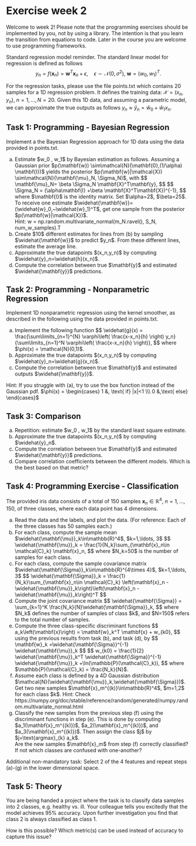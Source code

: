 
# Exercise week 2
Welcome to week 2! Please note that the programming exercises should be implemented by you, not by using a library. The intention is that you learn the transition from equations to code. 
Later in the course you are welcome to use programming frameworks. 

Standard regression model reminder. The standard linear model for regression is defined as follows
$$y_n=f(\mathbf{x}_n)=\mathbf{w}^T\mathbf{x}_n + \epsilon,\quad \epsilon \sim \mathcal{N}(0,\sigma^2),~\mathbf{w}=(w_0,w_1)^T.$$

For the regression tasks, please use the file points.txt which contains 20 samples for a 1D regression problem. It defines the training data: $\mathcal{X}=(x_n,y_n),~n=1,\ldots, N=20$. 
Given this 1D data, and assuming a parametric model, we can approximate the true outputs as follows $y_n\approx \widehat{y}_n=\widehat{w}_0+ \widehat{w}_1 x_n$. 

## Task 1: Programming - Bayesian Regression
Implement a the Bayesian Regression approach for 1D data using the data provided in points.txt.
<ol type ="a">
 <li>Estimate $w_0 , w_1$ by Bayesian estimation as follows. 
	Assuming a Gaussian prior $p(\mathbf{w}) \sim\mathcal{N}(\mathbf{0},(1/\alpha) \mathbf{I})$ yields the posterior $p(\mathbf{w}|\mathcal{X}) \sim\mathcal{N}(\mathbf{\mu}_N, \Sigma_N)$, with
	 $$ \mathbf{\mu}_N= \beta \Sigma_N \mathbf{X}^T\mathbf{y}, $$
	 $$ \Sigma_N = (\alpha\mathbf{I} +\beta \mathbf{X}^T\mathbf{X})^{-1}, $$
	where $\mathbf{I}$ is the identity matrix. Set $\alpha=2$, $\beta=25$. To receive one estimate $\widehat{\mathbf{w}}=(\widehat{w}_0,~\widehat{w}_1)^T$, get one sample from the posterior $p(\mathbf{w}|\mathcal{X})$. 	
	</br>Hint: w = np.random.multivariate_normal(m_N.ravel(), S_N, num_w_samples).T  </li>
<li>Create $10$ different estimates for lines from (b) by sampling $\widehat{\mathbf{w}}$ to predict $y_n$. From these different lines, estimate the average line. </li>
 <li> Approximate the true datapoints $(x_n,y_n)$ by computing $\widehat{y}_n=\widehat{h}(x_n)$. </li>
 <li> Compute the correlation between true $\mathbf{y}$ and estimated $\widehat{\mathbf{y}}$ predictions.</li>
</ol>

## Task 2: Programming - Nonparametric Regression
Implement 1D nonparametric regression using the kernel smoother, as described in the following using the data provided in points.txt.

<ol type ="a">
 <li> Implement the following function
$$ \widehat{g}(x) = \frac{\sum\limits_{n=1}^{N} \varphi\left( \frac{x-x_n}{h} \right) y_n}{\sum\limits_{n=1}^N \varphi\left( \frac{x-x_n}{h} \right)}, $$ 
	 where $\phi(x) = \mathcal{N}(0,1)$.  </li>
 <li> Approximate the true datapoints $(x_n,y_n)$ by computing $\widehat{y}_n=\widehat{g}(x_n)$. </li>
 <li> Compute the correlation between true $\mathbf{y}$ and estimated outputs $\widehat{\mathbf{y}}$.</li>
</ol>

Hint: If you struggle with (a), try to use the box function instead of the Gaussian pdf. 
$\phi(x) = \begin{cases} 1 &,  \text{ if} |x|<1 \\\ 0 &,\text{ else} \end{cases}$


## Task 3: Comparison
<ol type ="a">
 <li> Repetition: estimate $w_0 , w_1$ by the standard least square estimate. </li>
 <li> Approximate the true datapoints $(x_n,y_n)$ by computing $\widehat{y}_n$. </li>
 <li> Compute the correlation between true $\mathbf{y}$ and estimated $\widehat{\mathbf{y}}$ predictions.</li>
 <li> Compare correlation coefficients between the different models. Which is the best based on that metric? </li>
</ol>

## Task 4: Programming Exercise - Classification
The provided iris data consists of a total of 150 samples $\mathbf{x}_n \in \mathbb{R}^{4}$, $n=1,\ldots,150$, of three classes, where each data point has 4 dimensions. 

<ol type ="a">
 <li> Read the data and the labels, and plot the data.  (For reference: Each of the three classes has 50 samples each.) </li>
 <li> For each class, compute the sample mean $\widehat{\mathbf{\mu}}_k\in\mathbb{R}^4$, $k=1,\ldots, 3$
  $$ \widehat{\mathbf{\mu}}_k = \frac{1}{N_k}\sum_{\mathbf{x}_n\in \mathcal{C}_k} \mathbf{x}_n, $$
  where $N_k=50$ is the number of samples for each class. 
    </li>
  <li> For each class, compute the sample covariance matrix $\widehat{\mathbf{\Sigma}}_k\in\mathbb{R}^{4\times 4}$, $k=1,\ldots, 3$ 
    $$ \widehat{\mathbf{\Sigma}}_k = \frac{1}{N_k}\sum_{\mathbf{x}_n\in \mathcal{C}_k} \left(\mathbf{x}_n -\widehat{\mathbf{\mu}}_k\right)\left(\mathbf{x}_n -\widehat{\mathbf{\mu}}_k\right)^T $$
  </li>
  <li> Compute the joint covariance matrix 
  $$ \widehat{\mathbf{\Sigma}} = \sum_{k=1}^K \frac{N_k}{N}\widehat{\mathbf{\Sigma}}_k, $$
  where $N_k$ defines the number of samples of class $k$, and $N=150$ refers to the total number of samples.
    </li>
  <li> Compute the three class-specific discriminant functions 
    $$ a_k\left(\mathbf{x}\right) = \mathbf{w}_k^T \mathbf{x} + w_{k0}, $$
    using the previous results from task (b), and task (d), by
    $$ \mathbf{w}_k =\widehat{\mathbf{\Sigma}}^{-1} \widehat{\mathbf{\mu}}_k $$
    $$ w_{k0} = \frac{1}{2} \widehat{\mathbf{\mu}}_k^T \widehat{\mathbf{\Sigma}}^{-1} \widehat{\mathbf{\mu}}_k +\ln(\mathbb{P}(\mathcal{C}_k)), $$
    where $\mathbb{P}(\mathcal{C}_k) = \frac{N_k}{N}$.
    </li>
  <li> Assume each class is defined by a 4D Gaussian distribution $\mathcal{N}(\widehat{\mathbf{\mu}}_k,\widehat{\mathbf{\Sigma}})$. Get two new samples $\mathbf{x}_m^{(k)}\in\mathbb{R}^4$, $m=1,2$ for each class $k$.
	Hint: Check  https://numpy.org/doc/stable/reference/random/generated/numpy.random.multivariate_normal.html  </li>
  <li> Classify the new samples from the previous step (f) using the discriminant functions in step (e). This is done by computing $a_1(\mathbf{x}_m^{(k)})$, $a_2(\mathbf{x}_m^{(k)})$, and $a_3(\mathbf{x}_m^{(k)})$. Then assign the class $j$ by $j=\text{argmax}_{k} a_k$. <br/>
	Are the new samples $\mathbf{x}_m$ from step (f) correctly classified? 
	If not which classes are confused with one-another?
 </li>
</ol>
Additional non-mandatory task:
Select 2 of the 4 features and repeat steps (a)-(g) in the lower dimensional space. 


## Task 5: Theory
You are being handed a project where the task is to classify data samples into 2 classes, e.g. healthy vs. ill. 
Your colleague tells you excitedly that the model achieves 95\% accuracy. 
Upon further investigation you find that class 2 is always classified as class 1. 

How is this possible? 
Which metric(s) can be used instead of accuracy to capture this issue?
